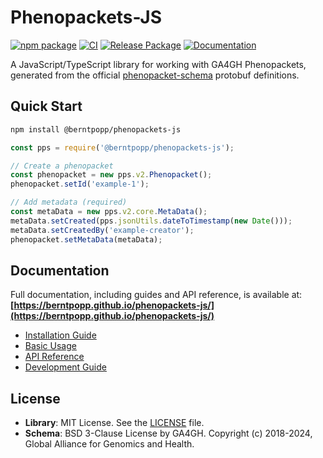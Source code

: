 # Phenopackets-JS

[![npm package](https://img.shields.io/npm/v/@berntpopp/phenopackets-js/latest.svg)](https://www.npmjs.com/package/@berntpopp/phenopackets-js)
[![CI](https://github.com/berntpopp/phenopackets-js/actions/workflows/ci.yml/badge.svg)](https://github.com/berntpopp/phenopackets-js/actions/workflows/ci.yml)
[![Release Package](https://github.com/berntpopp/phenopackets-js/actions/workflows/release.yml/badge.svg)](https://github.com/berntpopp/phenopackets-js/actions/workflows/release.yml)
[![Documentation](https://github.com/berntpopp/phenopackets-js/actions/workflows/docs.yml/badge.svg)](https://berntpopp.github.io/phenopackets-js/)

A JavaScript/TypeScript library for working with GA4GH Phenopackets, generated from the official [phenopacket-schema](https://github.com/phenopackets/phenopacket-schema) protobuf definitions.

## Quick Start

```bash
npm install @berntpopp/phenopackets-js
```

```javascript
const pps = require('@berntpopp/phenopackets-js');

// Create a phenopacket
const phenopacket = new pps.v2.Phenopacket();
phenopacket.setId('example-1');

// Add metadata (required)
const metaData = new pps.v2.core.MetaData();
metaData.setCreated(pps.jsonUtils.dateToTimestamp(new Date()));
metaData.setCreatedBy('example-creator');
phenopacket.setMetaData(metaData);
```

## Documentation

Full documentation, including guides and API reference, is available at:
**[https://berntpopp.github.io/phenopackets-js/](https://berntpopp.github.io/phenopackets-js/)**

- [Installation Guide](https://berntpopp.github.io/phenopackets-js/guide/installation.html)
- [Basic Usage](https://berntpopp.github.io/phenopackets-js/guide/basic-usage.html)
- [API Reference](https://berntpopp.github.io/phenopackets-js/api/)
- [Development Guide](https://berntpopp.github.io/phenopackets-js/guide/development.html)

## License

- **Library**: MIT License. See the [LICENSE](LICENSE) file.
- **Schema**: BSD 3-Clause License by GA4GH. Copyright (c) 2018-2024, Global Alliance for Genomics and Health.
